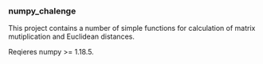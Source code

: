 ### numpy_chalenge
This project contains a number of simple functions for calculation of matrix mutiplication and Euclidean distances.

Reqieres numpy >= 1.18.5.
